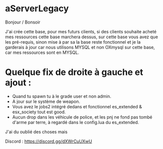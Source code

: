 # aServerLegacy

Bonjour / Bonsoir

J'ai crée cette base, pour mes futurs clients, si des clients souhaite acheté mes ressources cette base marchera dessus, sur cette base vous avez que les pré-requis, sinon mise à par sa la base reste fonctionnel et je la garderais à jour car nous utilisons MYSQL et non OXmysql sur cette base, car mes ressources sont en MYSQL.

# Quelque fix de droite à gauche et ajout :
- Quand tu spawn tu à le grade user et non admin.
- A jour sur le système de weapon.
- Vous avez le jobs2 intégré dedans et fonctionnel es_extended & esx_society tout est good.
- Aucun drop dans les véhicule de police, et les pnj ne fond pas tombé d'arme par terre, à regardé dans le config.lua du es_extended.

J'ai du oublié des choses mais 

Discord : https://discord.gg/dXWrCuUXwU

